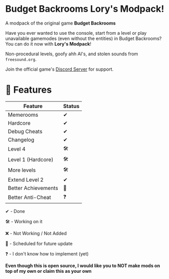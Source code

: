 # Budget Backrooms Lory's Modpack!
A modpack of the original game **Budget Backrooms**

Have you ever wanted to use the console, start from a level or play unavailable gamemodes (even without the entities) in Budget Backrooms? You can do it now with **Lory's Modpack**!

Non-procedural levels, goofy ahh AI's, and stolen sounds from `freesound.org`.

Join the official game's [Discord Server](https://discord.gg/WVuTB56ag4) for support.

# 📔 Features

|Feature|Status|
|---|---|
|Memerooms| ✔
|Hardcore| ✔
|Debug Cheats|✔
|Changelog|✔
|Level 4|🛠
|Level 1 (Hardcore)|🛠
|More levels|🛠
|Extend Level 2|✔
|Better Achievements|📅
|Better Anti-Cheat|❓


✔ - Done

🛠 - Working on it

❌ - Not Working / Not Added

📅 - Scheduled for future update

❓ - I don't know how to implement (yet)

**Even though this is open source, I would like you to NOT make mods on top of my own or claim this as your own**
